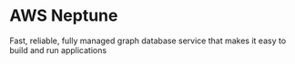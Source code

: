 # AWS Neptune

Fast, reliable, fully managed graph database service that makes it easy to build and run applications
